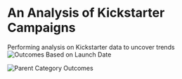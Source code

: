 # An Analysis of Kickstarter Campaigns
Performing analysis on Kickstarter data to uncover trends
![Outcomes Based on Launch Date](https://user-images.githubusercontent.com/85076259/121833601-e9cc5380-cc89-11eb-8837-5dca79c65f6f.png)

![Parent Category Outcomes](https://user-images.githubusercontent.com/85076259/121833610-ef299e00-cc89-11eb-801d-c30651bc0288.png)
